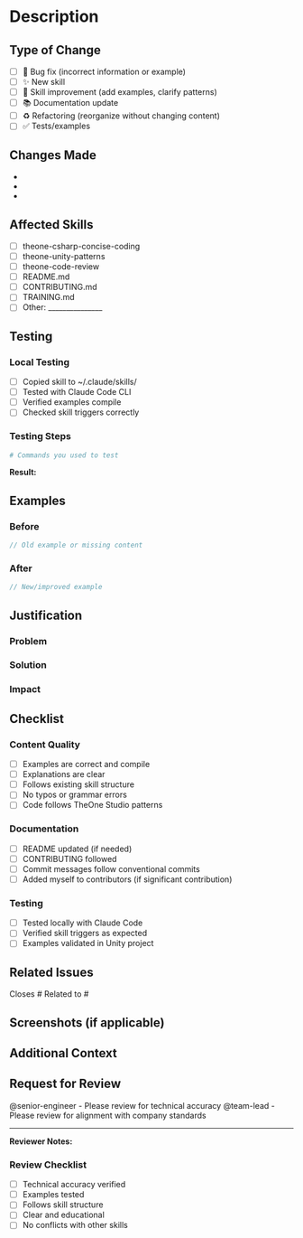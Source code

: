 # Description

<!-- Provide a brief description of your changes -->

## Type of Change

- [ ] 🐛 Bug fix (incorrect information or example)
- [ ] ✨ New skill
- [ ] 🔧 Skill improvement (add examples, clarify patterns)
- [ ] 📚 Documentation update
- [ ] ♻️ Refactoring (reorganize without changing content)
- [ ] ✅ Tests/examples

## Changes Made

<!-- List the specific changes -->

-
-
-

## Affected Skills

<!-- Check all that apply -->

- [ ] theone-csharp-concise-coding
- [ ] theone-unity-patterns
- [ ] theone-code-review
- [ ] README.md
- [ ] CONTRIBUTING.md
- [ ] TRAINING.md
- [ ] Other: _______________

## Testing

<!-- How did you test these changes? -->

### Local Testing
- [ ] Copied skill to ~/.claude/skills/
- [ ] Tested with Claude Code CLI
- [ ] Verified examples compile
- [ ] Checked skill triggers correctly

### Testing Steps
<!-- Describe how you tested -->

```bash
# Commands you used to test
```

**Result:**
<!-- What happened when you tested? -->

## Examples

<!-- If applicable, show before/after -->

### Before
```csharp
// Old example or missing content
```

### After
```csharp
// New/improved example
```

## Justification

<!-- Why are these changes needed? -->

### Problem
<!-- What problem does this solve? -->

### Solution
<!-- How do your changes solve it? -->

### Impact
<!-- Who benefits from this change? -->

## Checklist

### Content Quality
- [ ] Examples are correct and compile
- [ ] Explanations are clear
- [ ] Follows existing skill structure
- [ ] No typos or grammar errors
- [ ] Code follows TheOne Studio patterns

### Documentation
- [ ] README updated (if needed)
- [ ] CONTRIBUTING followed
- [ ] Commit messages follow conventional commits
- [ ] Added myself to contributors (if significant contribution)

### Testing
- [ ] Tested locally with Claude Code
- [ ] Verified skill triggers as expected
- [ ] Examples validated in Unity project

## Related Issues

<!-- Link related issues -->

Closes #
Related to #

## Screenshots (if applicable)

<!-- Add screenshots if they help explain the changes -->

## Additional Context

<!-- Any other information that reviewers should know -->

## Request for Review

<!-- Tag specific reviewers if needed -->

@senior-engineer - Please review for technical accuracy
@team-lead - Please review for alignment with company standards

---

**Reviewer Notes:**

<!-- For reviewers - leave blank -->

### Review Checklist
- [ ] Technical accuracy verified
- [ ] Examples tested
- [ ] Follows skill structure
- [ ] Clear and educational
- [ ] No conflicts with other skills
